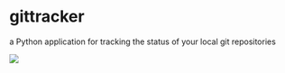 # gittracker
a Python application for tracking the status of your local git repositories

![](https://user-images.githubusercontent.com/26118297/124789467-50a2fc80-df18-11eb-9454-01c0341bf50e.gif)
